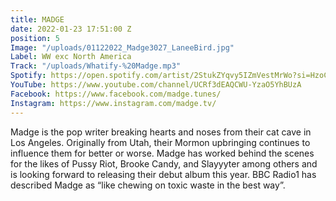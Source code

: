 ```yaml
---
title: MADGE
date: 2022-01-23 17:51:00 Z
position: 5
Image: "/uploads/01122022_Madge3027_LaneeBird.jpg"
Label: WW exc North America
Track: "/uploads/Whatify-%20Madge.mp3"
Spotify: https://open.spotify.com/artist/2StukZYqvy5IZmVestMrWo?si=HzoC0HmyRca2MKbopVP_0Q
YouTube: https://www.youtube.com/channel/UCRf3dEAQCWU-YzaO5YhBUzA
Facebook: https://www.facebook.com/madge.tunes/
Instagram: https://www.instagram.com/madge.tv/
---
```



Madge is the pop writer breaking hearts and noses from their cat cave in Los Angeles. Originally from Utah, their Mormon upbringing continues to influence them for better or worse.  Madge has worked behind the scenes for the likes of Pussy Riot, Brooke Candy, and Slayyyter among others and is looking forward to releasing their debut album this year. BBC Radio1 has described Madge as “like chewing on toxic waste in the best way”. 